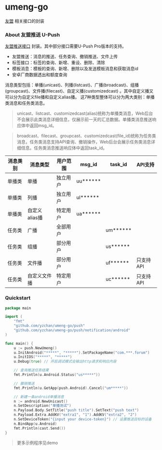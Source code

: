 # umeng-go

[友盟](https://www.umeng.com/) 相关接口的封装

### About 友盟推送 U-Push

[友盟推送接口](https://developer.umeng.com/docs/67966/detail/68343) 封装。其中部分接口需要U-Push Pro版本的支持。

- 友盟推送：消息的推送、任务查询、撤销推送、文件上传
- 标签接口：标签的查询、新增、重设、删除、清除
- 模板消息：模板的查询、新增、删除以及发送模板消息和获取消息id
- 安卓厂商数据透出和额度查询

消息类型包括：单播(unicast)、列播(listcast)、广播(broadcast)、组播(groupcast)、文件播(filecast)、自定义播(customizedcast)
。其中自定义播又可以分为自定义file播和自定义alias播。 这7种类型整体可以分为两大类别：单播类消息和任务类消息。

> unicast、listcast、customizedcast(alias)统称为单播类消息，Web后台不会展示此类消息详细信息，仅展示前一天的汇总数据。单播类消息推送响应体中返回msg_id。

> broadcast、filecast、groupcast、customizedcast(file_id)统称为任务类消息，任务类消息支持API查询、撤销操作，Web后台会展示任务类消息详细信息。任务类消息推送响应体中返回task_id。

| 消息类别 | 消息类型      | 用户范围 | msg_id   | task_id  | API支持  |
|------|-----------|------|----------|----------|--------|
| 单播类  | 单播        | 独立用户 | uu****** |          |        |
| 单播类  | 列播        | 独立用户 | ul****** |          |        |
| 单播类  | 自定义alias播 | 特定用户 | ua****** |          |        |
| 任务类  | 广播        | 全部用户 |          | um****** |        |
| 任务类  | 组播        | 部分用户 |          | us****** |        |
| 任务类  | 文件播       | 部分用户 |          | uf****** | 只支持API |
| 任务类  | 自定义文件播    | 特定用户 |          | uc****** | 只支持API |

### Quickstart

```go
package main

import (
	"fmt"
	"github.com/yzchan/umeng-go/push"
	"github.com/yzchan/umeng-go/push/notification/android"
)

func main() {
	u := push.NewUmeng()
	u.InitAndroid("*****", "*****").SetPackageName("com.***.forum")
	u.InitIOS("*****", "*****")
	u.Debug(true) // 开启调试模式会输出http请求和响应内容

	// 查询推送任务结果
	fmt.Println(u.Android.Status("us*****"))

	// 撤销推送
	fmt.Println(u.GetApp(push.Android).Cancel("um*****"))

	// 新建一条android单播消息
	n := android.NewUnicast()
	n.SetDescription("单播测试")
	n.Payload.Body.SetTitle("push title").SetText("push text")
	n.Payload.Extra.AddKV("extra1", "1").AddKV("extra2", "2")
	n.SetDeviceToken("{input your device-token}") // 设置推送目标的设备
	n.BindApp(u.Android)
	fmt.Println(cast.Send())
}
```

> 更多示例程序见demo
